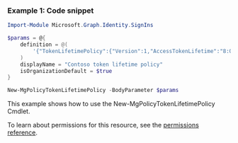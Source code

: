 ### Example 1: Code snippet

```powershellImport-Module Microsoft.Graph.Identity.SignIns

$params = @{
	definition = @(
		'{"TokenLifetimePolicy":{"Version":1,"AccessTokenLifetime":"8:00:00"}}'
	)
	displayName = "Contoso token lifetime policy"
	isOrganizationDefault = $true
}

New-MgPolicyTokenLifetimePolicy -BodyParameter $params
```
This example shows how to use the New-MgPolicyTokenLifetimePolicy Cmdlet.
To learn about permissions for this resource, see the [permissions reference](/graph/permissions-reference).

